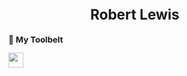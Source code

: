 <h1 align="center"> Robert Lewis </h1>

### :toolbox: My Toolbelt

<img width="30px" height="30px" src="https://cdn.jsdelivr.net/gh/devicons/devicon/icons/css3/css3-original-wordmark.svg" />

<!--
**Robbysim37/Robbysim37** is a ✨ _special_ ✨ repository because its `README.md` (this file) appears on your GitHub profile.

Here are some ideas to get you started:

- 🔭 I’m currently working on ...
- 🌱 I’m currently learning ...
- 👯 I’m looking to collaborate on ...
- 🤔 I’m looking for help with ...
- 💬 Ask me about ...
- 📫 How to reach me: ...
- 😄 Pronouns: ...
- ⚡ Fun fact: ...
-->
